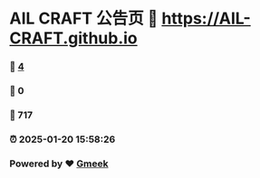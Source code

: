 # AIL CRAFT 公告页 :link: https://AIL-CRAFT.github.io 
### :page_facing_up: [4](https://AIL-CRAFT.github.io/tag.html) 
### :speech_balloon: 0 
### :hibiscus: 717 
### :alarm_clock: 2025-01-20 15:58:26 
### Powered by :heart: [Gmeek](https://github.com/Meekdai/Gmeek)
